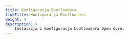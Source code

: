 ```yaml
---
title: Konfiguracja Bootloadera
linkTitle: Konfiguracja Bootloadera
weight: 4
description: >
    Instalacja i konfiguracja bootloadera Open Core.
---
```


